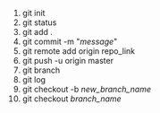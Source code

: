 1. git init
2. git status
3. git add .
4. git commit -m "*message*"
5. git remote add origin repo_link
6. git push -u origin master
7. git branch
8. git log
9. git checkout -b *new_branch_name*
10. git checkout *branch_name*
